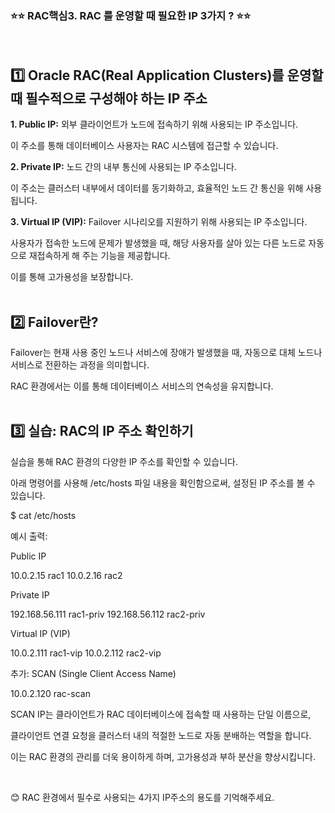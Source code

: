 ### ⭐⭐ RAC핵심3. RAC 를 운영할 때 필요한 IP 3가지 ? ⭐⭐  
&nbsp;

## 1️⃣ Oracle RAC(Real Application Clusters)를 운영할 때 필수적으로 구성해야 하는 IP 주소  


 **1️. Public IP:** 외부 클라이언트가 노드에 접속하기 위해 사용되는 IP 주소입니다.   

   이 주소를 통해 데이터베이스 사용자는 RAC 시스템에 접근할 수 있습니다.  

 **2️. Private IP:** 노드 간의 내부 통신에 사용되는 IP 주소입니다.   

   이 주소는 클러스터 내부에서 데이터를 동기화하고, 효율적인 노드 간 통신을 위해 사용됩니다.

 **3️. Virtual IP (VIP):** Failover 시나리오를 지원하기 위해 사용되는 IP 주소입니다. 

   사용자가 접속한 노드에 문제가 발생했을 때, 해당 사용자를 살아 있는 다른 노드로 자동으로 재접속하게 해 주는 기능을 제공합니다.  
   
   이를 통해 고가용성을 보장합니다.  
   &nbsp;
    


## 2️⃣ Failover란?  


Failover는 현재 사용 중인 노드나 서비스에 장애가 발생했을 때, 자동으로 대체 노드나 서비스로 전환하는 과정을 의미합니다. 

RAC 환경에서는 이를 통해 데이터베이스 서비스의 연속성을 유지합니다.  
&nbsp;

## 3️⃣ 실습: RAC의 IP 주소 확인하기  


실습을 통해 RAC 환경의 다양한 IP 주소를 확인할 수 있습니다. 

아래 명령어를 사용해 /etc/hosts 파일 내용을 확인함으로써, 설정된 IP 주소를 볼 수 있습니다.

$ cat /etc/hosts

예시 출력:

Public IP

10.0.2.15 rac1
10.0.2.16 rac2

Private IP

192.168.56.111 rac1-priv
192.168.56.112 rac2-priv

Virtual IP (VIP)

10.0.2.111 rac1-vip
10.0.2.112 rac2-vip

추가: SCAN (Single Client Access Name)

10.0.2.120 rac-scan

SCAN IP는 클라이언트가 RAC 데이터베이스에 접속할 때 사용하는 단일 이름으로,  

클라이언트 연결 요청을 클러스터 내의 적절한 노드로 자동 분배하는 역할을 합니다.  

이는 RAC 환경의 관리를 더욱 용이하게 하며, 고가용성과 부하 분산을 향상시킵니다.

&nbsp;
&nbsp;

😊 RAC 환경에서 필수로 사용되는 4가지 IP주소의 용도를 기억해주세요.
